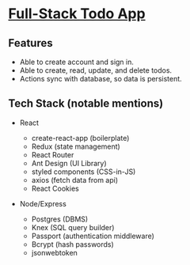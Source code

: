 # [Full-Stack Todo App](https://todo-node-react.herokuapp.com/)

## Features

- Able to create account and sign in.
- Able to create, read, update, and delete todos.
- Actions sync with database, so data is persistent.

## Tech Stack (notable mentions)

- React

  - create-react-app (boilerplate)
  - Redux (state management)
  - React Router
  - Ant Design (UI Library)
  - styled components (CSS-in-JS)
  - axios (fetch data from api)
  - React Cookies

- Node/Express

  - Postgres (DBMS)
  - Knex (SQL query builder)
  - Passport (authentication middleware)
  - Bcrypt (hash passwords)
  - jsonwebtoken

<!-- ## To-Do (no pun intended)

- Use redis to manage sessions.
- Use http-only cookies and remove React Cookie.
- Improve landing page.
- Change password is implemented on backend, but need to create views for it.
- Fix log-in/register modals.
  - Since it shares the same component as routed AuthForms, there are duplicate forms.
- Add password reset option.
- Implement more middleware to limit repeating code.
  - Implement synchronous redux actions: request, success, failure.
- Offline mode that will eventually sync to database.
  - Currently all-or-nothing response. If database connection cannot be established, or there is error, then there will be no client-side changes.
- Add loading screen while fetching from api.
- Use morgan/winston/etc for logging. -->

<!-- ## To run locally

1. Prerequisites:

   - Postgresql
   - Node

2. Change directory to directory of choice. In this example, I will choose Downloads directory. If you do not want to download the project in Downloads directory, replace it with your directory of choice.
3. In command line (such as Terminal), copy/paste/enter the following:

```
cd ~/Downloads && git clone https://github.com/kevinlee6/todo-fullstack.git && cd todo-fullstack && npm install && ./client npm install
```

4. I have not git-ignored my .env file for this project, as this project is for demonstration purposes. Replace values of DB, DB_NAME, DB_PASSWORD/DB_USER with your own postgres credentials as needed. -->
